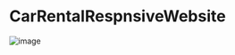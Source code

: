 # CarRentalRespnsiveWebsite

![image](https://github.com/snehalkr3030/CarRentalRespnsiveWebsite/assets/167300047/49f1f2f6-0601-419a-a192-e9eacefe472a)

